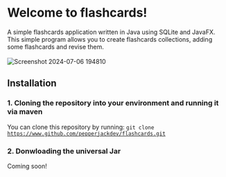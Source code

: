 # Welcome to flashcards!
A simple flashcards application written in Java using SQLite and JavaFX. This simple program allows you to create flashcards collections, adding some flashcards and revise them.
<br><br>![Screenshot 2024-07-06 194810](https://github.com/pepperjackdev/flashcards/assets/98756989/c3e931d2-153c-40fe-869b-494a64f5459e)
## Installation
### 1. Cloning the repository into your environment and running it via maven
You can clone this repository by running:
<code>git clone https://www.github.com/pepperjackdev/flashcards.git</code>
### 2. Donwloading the universal Jar
Coming soon!
